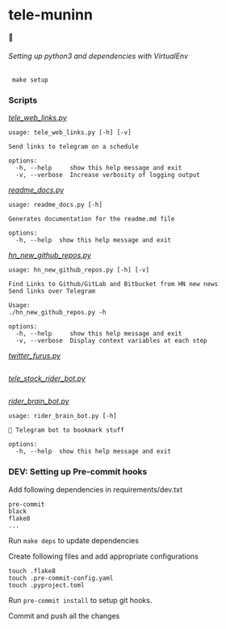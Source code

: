# tele-muninn
🦅

###### Setting up python3 and dependencies with VirtualEnv

```
 make setup
```

### Scripts

<!-- START makefile-doc -->
[_tele_web_links.py_](https://namuan.github.io/tele-muninn/tele_web_links.html)
```
usage: tele_web_links.py [-h] [-v]

Send links to telegram on a schedule

options:
  -h, --help     show this help message and exit
  -v, --verbose  Increase verbosity of logging output

```
[_readme_docs.py_](https://namuan.github.io/tele-muninn/readme_docs.html)
```
usage: readme_docs.py [-h]

Generates documentation for the readme.md file

options:
  -h, --help  show this help message and exit

```
[_hn_new_github_repos.py_](https://namuan.github.io/tele-muninn/hn_new_github_repos.html)
```
usage: hn_new_github_repos.py [-h] [-v]

Find Links to Github/GitLab and Bitbucket from HN new news
Send links over Telegram

Usage:
./hn_new_github_repos.py -h

options:
  -h, --help     show this help message and exit
  -v, --verbose  Display context variables at each step

```
[_twitter_furus.py_](https://namuan.github.io/tele-muninn/twitter_furus.html)
```

```
[_tele_stock_rider_bot.py_](https://namuan.github.io/tele-muninn/tele_stock_rider_bot.html)
```

```
[_rider_brain_bot.py_](https://namuan.github.io/tele-muninn/rider_brain_bot.html)
```
usage: rider_brain_bot.py [-h]

🧠 Telegram bot to bookmark stuff

options:
  -h, --help  show this help message and exit

```
<!-- END makefile-doc -->

### DEV: Setting up Pre-commit hooks

Add following dependencies in requirements/dev.txt
```
pre-commit
black
flake8
...
```

Run `make deps` to update dependencies

Create following files and add appropriate configurations
```
touch .flake8
touch .pre-commit-config.yaml
touch .pyproject.toml
```

Run `pre-commit install` to setup git hooks.

Commit and push all the changes
